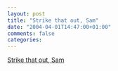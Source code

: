 ```yaml
---
layout: post
title: "Strike that out, Sam"
date: "2004-04-01T14:47:00+01:00"
comments: false
categories: 
---
```


<p><a href="http://lcamtuf.coredump.cx/strikeout/">Strike that out, Sam</a></p>


